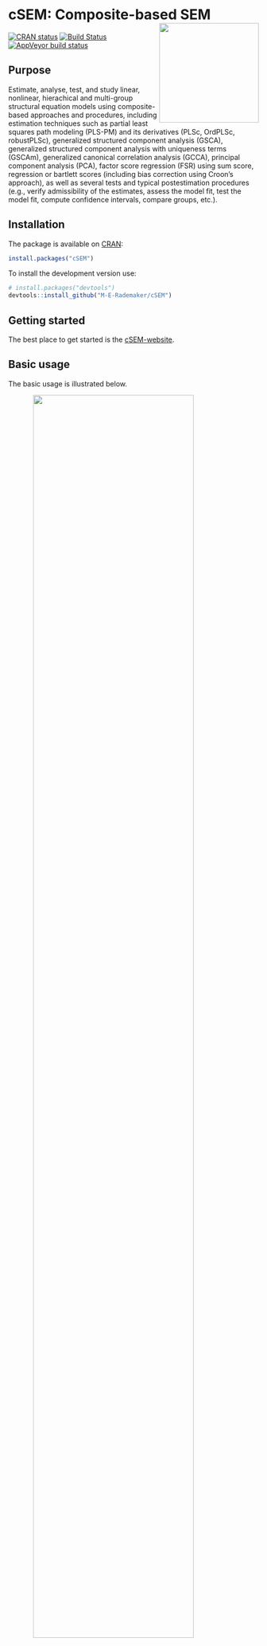 
<!-- README.md is generated from README.Rmd. Please edit that file -->

# cSEM: Composite-based SEM <img src='man/figures/cSEMsticker.svg' align="right" height="200" /></a>

[![CRAN
status](https://www.r-pkg.org/badges/version/cSEM)](https://cran.r-project.org/package=cSEM)
[![Build
Status](https://travis-ci.com/M-E-Rademaker/cSEM.svg?branch=master)](https://travis-ci.com/M-E-Rademaker/cSEM)
[![AppVeyor build
status](https://ci.appveyor.com/api/projects/status/github/M-E-Rademaker/cSEM?branch=master&svg=true)](https://ci.appveyor.com/project/M-E-Rademaker/csem)

<!-- WARNING: THIS IS WORK IN PROGRESS. BREAKING CHANGES TO THE API ARE VERY LIKELY.  -->

<!--          Use the package with caution and please report bugs to [the package developers](mailto:manuel.rademaker@uni-wuerzburg.de;f.schuberth@utwente.nl).  -->

<!--          The first stable relase will be version 0.0.1, most likely towards the end -->

<!--          of 2019. -->

## Purpose

Estimate, analyse, test, and study linear, nonlinear, hierachical and
multi-group structural equation models using composite-based approaches
and procedures, including estimation techniques such as partial least
squares path modeling (PLS-PM) and its derivatives (PLSc, OrdPLSc,
robustPLSc), generalized structured component analysis (GSCA),
generalized structured component analysis with uniqueness terms (GSCAm),
generalized canonical correlation analysis (GCCA), principal component
analysis (PCA), factor score regression (FSR) using sum score,
regression or bartlett scores (including bias correction using Croon’s
approach), as well as several tests and typical postestimation
procedures (e.g., verify admissibility of the estimates, assess the
model fit, test the model fit, compute confidence intervals, compare
groups, etc.).

## Installation

The package is available on [CRAN](https://cran.r-project.org/):

``` r
install.packages("cSEM")
```

To install the development version use:

``` r
# install.packages("devtools")
devtools::install_github("M-E-Rademaker/cSEM")
```

## Getting started

The best place to get started is the
[cSEM-website](https://m-e-rademaker.github.io/cSEM/).

<!-- ## Philosophy -->

<!-- - First and foremost: `cSEM` has a user-centered design!. "User-centered" mainly  -->

<!--   boils down to: `cSEM` is easy, i.e. intuitive to use by non-R experts!  -->

<!-- - Modern in a sense that the package integrates modern developments within  -->

<!--   the R community. This mainly includes ideas/recommendations/design choices that -->

<!--   fead into the packages of the [tidyverse](https://github.com/tidyverse/tidyverse). -->

<!-- - State of the art in a sense that we seek to quickly implement recent methodological -->

<!--   developments in composite-based SEM.  -->

## Basic usage

The basic usage is illustrated below.

<img src="man/figures/api.png" width="80%" style="display: block; margin: auto;" />

Usully, using `cSEM` is the same 3 step procedure:

> 1.  Pick a dataset and specify a model using [lavaan
>     syntax](http://lavaan.ugent.be/tutorial/syntax1.html)
> 2.  Use `csem()`
> 3.  Apply one of the postestimation functions listed below on the
>     resulting object.

## Postestimation functions

There are five major postestimation verbs, four test family functions
and two do-family of function:

  - `assess()` : assess the model using common quality criteria
  - `infer()` : calculate common inferencial quantities (e.g., standard
    errors, confidence intervals)
  - `predict()` : predict endogenous indicator values
  - `summarize()` : summarize the results
  - `verify()` : verify admissibility of the estimates

Tests are performed by using the test family of functions. Currently the
following tests are implemented:

  - `testOMF()` : performs a test for overall model fit
  - `testMICOM()` : performs a test for composite measurement invariance
  - `testMGD()` : performs several tests to assess multi-group
    differences
  - `testHausman()` : performs the regression-based Hausman test to test
    for endogeneity

Other miscellaneous postestimation functions belong do the do-family of
functions. Currently two do functions are implemented:

  - `doFloodlightAnalysis()`: performs a floodlight analysis
  - `doRedundancyAnalysis()`: performs a redundancy analysis

All functions require a `cSEMResults` object.

## Example

Models are defined using [lavaan
syntax](http://lavaan.ugent.be/tutorial/syntax1.html) with some slight
modifications (see the [Specifying a
model](https://m-e-rademaker.github.io/cSEM/articles/cSEM.html#using-csem)
section on the [cSEM-website](https://m-e-rademaker.github.io/cSEM/)).
For illustration we use the build-in and well-known `satisfaction`
dataset.

``` r
require(cSEM)
    
## Note: The operator "<~" tells cSEM that the construct to its left is modelled
##       as a composite.
##       The operator "=~" tells cSEM that the construct to its left is modelled
##       as a common factor.
##       The operator "~" tells cSEM which are the dependent (left-hand side) and
##       independent variables (right-hand side).
    
model <- "
# Structural model
EXPE ~ IMAG
QUAL ~ EXPE
VAL  ~ EXPE + QUAL
SAT  ~ IMAG + EXPE + QUAL + VAL 
LOY  ~ IMAG + SAT

# Composite model
IMAG <~ imag1 + imag2 + imag3
EXPE <~ expe1 + expe2 + expe3 
QUAL <~ qual1 + qual2 + qual3 + qual4 + qual5
VAL  <~ val1  + val2  + val3

# Reflective measurement model
SAT  =~ sat1  + sat2  + sat3  + sat4
LOY  =~ loy1  + loy2  + loy3  + loy4
"
```

The estimation is conducted using the `csem()` function.

``` r
# Estimate using defaults
res <- csem(.data = satisfaction, .model = model)
res
```

    ## ________________________________________________________________________________
    ## ----------------------------------- Overview -----------------------------------
    ## 
    ## Estimation was successful.
    ## 
    ## The result is a list of class cSEMResults with list elements:
    ## 
    ##  - Estimates
    ##  - Information
    ## 
    ## To get an overview or help type:
    ## 
    ##  - ?cSEMResults
    ##  - str(<object-name>)
    ##  - listviewer::jsondedit(<object-name>, mode = 'view')
    ## 
    ## If you wish to access the list elements directly type e.g. 
    ## 
    ##  - <object-name>$Estimates
    ## 
    ## Available postestimation commands:
    ## 
    ##  - assess(<object-name>)
    ##  - infer(<object-name)
    ##  - predict(<object-name>)
    ##  - summarize(<object-name>)
    ##  - verify(<object-name>)
    ## ________________________________________________________________________________

This is equal to:

``` r
csem(
   .data                        = satisfaction,
   .model                       = model,
   .approach_cor_robust         = "none",
   .approach_nl                 = "sequential",
   .approach_paths              = "OLS",
   .approach_weights            = "PLS-PM",
   .conv_criterion              = "diff_absolute",
   .disattenuate                = TRUE,
   .dominant_indicators         = NULL,
   .estimate_structural         = TRUE,
   .id                          = NULL,
   .iter_max                    = 100,
   .normality                   = FALSE,
   .PLS_approach_cf             = "dist_squared_euclid",
   .PLS_ignore_structural_model = FALSE,
   .PLS_modes                   = NULL,
   .PLS_weight_scheme_inner     = "path",
   .reliabilities               = NULL,
   .starting_values             = NULL,
   .tolerance                   = 1e-05,
   .resample_method             = "none", 
   .resample_method2            = "none",
   .R                           = 499,
   .R2                          = 199,
   .handle_inadmissibles        = "drop",
   .user_funs                   = NULL,
   .eval_plan                   = "sequential",
   .seed                        = NULL,
   .sign_change_option          = "none"
    )
```

The result is always a named list of class `cSEMResults`.

To access list elements use `$`:

``` r
res$Estimates$Loading_estimates 
res$Information$Model
```

A useful tool to examine a list is the [listviewer
package](https://github.com/timelyportfolio/listviewer). If you are new
to `cSEM` this might be a good way to familiarize yourself with the
structure of a `cSEMResults` object.

``` r
listviewer::jsonedit(res, mode = "view") # requires the listviewer package.
```

Apply postestimation functions:

``` r
## Get a summary
summarize(res) 
```

    ## ________________________________________________________________________________
    ## ----------------------------------- Overview -----------------------------------
    ## 
    ##  General information:
    ##  ------------------------
    ##  Estimation status                = Ok
    ##  Number of observations           = 250
    ##  Weight estimator                 = PLS-PM
    ##  Inner weighting scheme           = path
    ##  Type of indicator correlation    = Pearson
    ##  Path model estimator             = OLS
    ##  Second-order approach            = NA
    ##  Type of path model               = Linear
    ##  Disattenuated                    = Yes (PLSc)
    ## 
    ##  Construct details:
    ##  ------------------
    ##  Name  Modeled as     Order         Mode 
    ## 
    ##  IMAG  Composite      First order   modeB
    ##  EXPE  Composite      First order   modeB
    ##  QUAL  Composite      First order   modeB
    ##  VAL   Composite      First order   modeB
    ##  SAT   Common factor  First order   modeA
    ##  LOY   Common factor  First order   modeA
    ## 
    ## ----------------------------------- Estimates ----------------------------------
    ## 
    ## Estimated path coefficients:
    ## ============================
    ##   Path           Estimate  Std. error   t-stat.   p-value
    ##   EXPE ~ IMAG      0.4714          NA        NA        NA
    ##   QUAL ~ EXPE      0.8344          NA        NA        NA
    ##   VAL ~ EXPE       0.0457          NA        NA        NA
    ##   VAL ~ QUAL       0.7013          NA        NA        NA
    ##   SAT ~ IMAG       0.2450          NA        NA        NA
    ##   SAT ~ EXPE      -0.0172          NA        NA        NA
    ##   SAT ~ QUAL       0.2215          NA        NA        NA
    ##   SAT ~ VAL        0.5270          NA        NA        NA
    ##   LOY ~ IMAG       0.1819          NA        NA        NA
    ##   LOY ~ SAT        0.6283          NA        NA        NA
    ## 
    ## Estimated loadings:
    ## ===================
    ##   Loading          Estimate  Std. error   t-stat.   p-value
    ##   IMAG =~ imag1      0.6306          NA        NA        NA
    ##   IMAG =~ imag2      0.9246          NA        NA        NA
    ##   IMAG =~ imag3      0.9577          NA        NA        NA
    ##   EXPE =~ expe1      0.7525          NA        NA        NA
    ##   EXPE =~ expe2      0.9348          NA        NA        NA
    ##   EXPE =~ expe3      0.7295          NA        NA        NA
    ##   QUAL =~ qual1      0.7861          NA        NA        NA
    ##   QUAL =~ qual2      0.9244          NA        NA        NA
    ##   QUAL =~ qual3      0.7560          NA        NA        NA
    ##   QUAL =~ qual4      0.7632          NA        NA        NA
    ##   QUAL =~ qual5      0.7834          NA        NA        NA
    ##   VAL =~ val1        0.9518          NA        NA        NA
    ##   VAL =~ val2        0.8056          NA        NA        NA
    ##   VAL =~ val3        0.6763          NA        NA        NA
    ##   SAT =~ sat1        0.9243          NA        NA        NA
    ##   SAT =~ sat2        0.8813          NA        NA        NA
    ##   SAT =~ sat3        0.7127          NA        NA        NA
    ##   SAT =~ sat4        0.7756          NA        NA        NA
    ##   LOY =~ loy1        0.9097          NA        NA        NA
    ##   LOY =~ loy2        0.5775          NA        NA        NA
    ##   LOY =~ loy3        0.9043          NA        NA        NA
    ##   LOY =~ loy4        0.4917          NA        NA        NA
    ## 
    ## Estimated weights:
    ## ==================
    ##   Weights          Estimate  Std. error   t-stat.   p-value
    ##   IMAG <~ imag1      0.0156          NA        NA        NA
    ##   IMAG <~ imag2      0.4473          NA        NA        NA
    ##   IMAG <~ imag3      0.6020          NA        NA        NA
    ##   EXPE <~ expe1      0.2946          NA        NA        NA
    ##   EXPE <~ expe2      0.6473          NA        NA        NA
    ##   EXPE <~ expe3      0.2374          NA        NA        NA
    ##   QUAL <~ qual1      0.2370          NA        NA        NA
    ##   QUAL <~ qual2      0.4712          NA        NA        NA
    ##   QUAL <~ qual3      0.1831          NA        NA        NA
    ##   QUAL <~ qual4      0.1037          NA        NA        NA
    ##   QUAL <~ qual5      0.2049          NA        NA        NA
    ##   VAL <~ val1        0.7163          NA        NA        NA
    ##   VAL <~ val2        0.2202          NA        NA        NA
    ##   VAL <~ val3        0.2082          NA        NA        NA
    ##   SAT <~ sat1        0.3209          NA        NA        NA
    ##   SAT <~ sat2        0.3059          NA        NA        NA
    ##   SAT <~ sat3        0.2474          NA        NA        NA
    ##   SAT <~ sat4        0.2692          NA        NA        NA
    ##   LOY <~ loy1        0.3834          NA        NA        NA
    ##   LOY <~ loy2        0.2434          NA        NA        NA
    ##   LOY <~ loy3        0.3812          NA        NA        NA
    ##   LOY <~ loy4        0.2073          NA        NA        NA
    ## 
    ## Estimated indicator correlations:
    ## =================================
    ##   Correlation       Estimate  Std. error   t-stat.   p-value
    ##   imag1 ~~ imag2      0.6437          NA        NA        NA
    ##   imag1 ~~ imag3      0.5433          NA        NA        NA
    ##   imag2 ~~ imag3      0.7761          NA        NA        NA
    ##   expe1 ~~ expe2      0.5353          NA        NA        NA
    ##   expe1 ~~ expe3      0.4694          NA        NA        NA
    ##   expe2 ~~ expe3      0.5467          NA        NA        NA
    ##   qual1 ~~ qual2      0.6053          NA        NA        NA
    ##   qual1 ~~ qual3      0.5406          NA        NA        NA
    ##   qual1 ~~ qual4      0.5662          NA        NA        NA
    ##   qual1 ~~ qual5      0.5180          NA        NA        NA
    ##   qual2 ~~ qual3      0.6187          NA        NA        NA
    ##   qual2 ~~ qual4      0.6517          NA        NA        NA
    ##   qual2 ~~ qual5      0.6291          NA        NA        NA
    ##   qual3 ~~ qual4      0.4752          NA        NA        NA
    ##   qual3 ~~ qual5      0.5074          NA        NA        NA
    ##   qual4 ~~ qual5      0.6402          NA        NA        NA
    ##   val1 ~~ val2        0.6344          NA        NA        NA
    ##   val1 ~~ val3        0.4602          NA        NA        NA
    ##   val2 ~~ val3        0.6288          NA        NA        NA
    ## 
    ## ------------------------------------ Effects -----------------------------------
    ## 
    ## Estimated total effects:
    ## ========================
    ##   Total effect    Estimate  Std. error   t-stat.   p-value
    ##   EXPE ~ IMAG       0.4714          NA        NA        NA
    ##   QUAL ~ IMAG       0.3933          NA        NA        NA
    ##   QUAL ~ EXPE       0.8344          NA        NA        NA
    ##   VAL ~ IMAG        0.2974          NA        NA        NA
    ##   VAL ~ EXPE        0.6309          NA        NA        NA
    ##   VAL ~ QUAL        0.7013          NA        NA        NA
    ##   SAT ~ IMAG        0.4807          NA        NA        NA
    ##   SAT ~ EXPE        0.5001          NA        NA        NA
    ##   SAT ~ QUAL        0.5911          NA        NA        NA
    ##   SAT ~ VAL         0.5270          NA        NA        NA
    ##   LOY ~ IMAG        0.4840          NA        NA        NA
    ##   LOY ~ EXPE        0.3142          NA        NA        NA
    ##   LOY ~ QUAL        0.3714          NA        NA        NA
    ##   LOY ~ VAL         0.3311          NA        NA        NA
    ##   LOY ~ SAT         0.6283          NA        NA        NA
    ## 
    ## Estimated indirect effects:
    ## ===========================
    ##   Indirect effect    Estimate  Std. error   t-stat.   p-value
    ##   QUAL ~ IMAG          0.3933          NA        NA        NA
    ##   VAL ~ IMAG           0.2974          NA        NA        NA
    ##   VAL ~ EXPE           0.5852          NA        NA        NA
    ##   SAT ~ IMAG           0.2357          NA        NA        NA
    ##   SAT ~ EXPE           0.5173          NA        NA        NA
    ##   SAT ~ QUAL           0.3696          NA        NA        NA
    ##   LOY ~ IMAG           0.3020          NA        NA        NA
    ##   LOY ~ EXPE           0.3142          NA        NA        NA
    ##   LOY ~ QUAL           0.3714          NA        NA        NA
    ##   LOY ~ VAL            0.3311          NA        NA        NA
    ## ________________________________________________________________________________

``` r
## Verify admissibility of the results
verify(res) 
```

    ## ________________________________________________________________________________
    ## 
    ## Verify admissibility:
    ## 
    ##   admissible
    ## 
    ## Details:
    ## 
    ##   Code   Status    Description
    ##   1      ok        Convergence achieved                                   
    ##   2      ok        All absolute standardized loading estimates <= 1       
    ##   3      ok        Construct VCV is positive semi-definite                
    ##   4      ok        All reliability estimates <= 1                         
    ##   5      ok        Model-implied indicator VCV is positive semi-definite  
    ## ________________________________________________________________________________

``` r
## Test overall model fit
testOMF(res, .verbose = FALSE)
```

    ## ________________________________________________________________________________
    ## --------- Test for overall model fit based on Beran & Srivastava (1985) --------
    ## 
    ## Null hypothesis:
    ## 
    ##                                            +------------------------------------------------------------------+
    ##                                            |                                                                  |
    ##                                            |   H0: The model-implied indicator covariance matrix equals the   |
    ##                                            |   population indicator covariance matrix.                        |
    ##                                            |                                                                  |
    ##                                            +------------------------------------------------------------------+
    ## 
    ## Test statistic and critical value: 
    ## 
    ##                                      Critical value
    ##  Distance measure    Test statistic    95%   
    ##  dG                      0.6493      0.3309  
    ##  SRMR                    0.0940      0.0531  
    ##  dL                      2.2340      0.7137  
    ##  dML                     2.9219      1.6844  
    ##  
    ## 
    ## Decision: 
    ## 
    ##                          Significance level
    ##  Distance measure          95%   
    ##  dG                      reject  
    ##  SRMR                    reject  
    ##  dL                      reject  
    ##  dML                     reject  
    ##  
    ## Additonal information:
    ## 
    ##  Out of 499 bootstrap replications 472 are admissible.
    ##  See ?verify() for what constitutes an inadmissible result.
    ## 
    ##  The seed used was: 644455280
    ## ________________________________________________________________________________

``` r
## Assess the model
assess(res)
```

    ## ________________________________________________________________________________
    ## 
    ##  Construct        AVE           R2          R2_adj    
    ##  SAT            0.6851        0.7624        0.7585    
    ##  LOY            0.5552        0.5868        0.5834    
    ##  EXPE             NA          0.2222        0.2190    
    ##  QUAL             NA          0.6963        0.6951    
    ##  VAL              NA          0.5474        0.5438    
    ## 
    ## -------------- Common (internal consistency) reliability estimates -------------
    ## 
    ##  Construct Cronbachs_alpha   Joereskogs_rho   Dijkstra-Henselers_rho_A 
    ##  SAT        0.8940           0.8960                0.9051          
    ##  LOY        0.8194           0.8237                0.8761          
    ## 
    ## ----------- Alternative (internal consistency) reliability estimates -----------
    ## 
    ##  Construct       RhoC         RhoC_mm    RhoC_weighted
    ##  SAT            0.8960        0.8938        0.9051    
    ##  LOY            0.8237        0.8011        0.8761    
    ## 
    ##  Construct  RhoC_weighted_mm     RhoT      RhoT_weighted
    ##  SAT            0.9051        0.8940        0.8869    
    ##  LOY            0.8761        0.8194        0.7850    
    ## 
    ## --------------------------- Distance and fit measures --------------------------
    ## 
    ##  Geodesic distance           = 0.6493432
    ##  Squared Euclidian distance  = 2.23402
    ##  ML distance                 = 2.921932
    ## 
    ##  Chi_square     = 727.5611
    ##  Chi_square_df  = 3.954137
    ##  CFI            = 0.8598825
    ##  GFI            = 0.7280612
    ##  IFI            = 0.8615598
    ##  NFI            = 0.8229918
    ##  NNFI           = 0.8240917
    ##  RMSEA          = 0.108922
    ##  RMS_theta      = 0.05069299
    ##  SRMR           = 0.09396871
    ## 
    ##  Degrees of freedom    = 184
    ## 
    ## ----------------------- Variance inflation factors (VIFs) ----------------------
    ## 
    ##   Dependent construct: 'VAL'
    ## 
    ##  Independent construct    VIF value 
    ##  EXPE                      3.2928   
    ##  QUAL                      3.2928   
    ##  IMAG                      0.0000   
    ##  VAL                       0.0000   
    ##  SAT                       0.0000   
    ## 
    ##   Dependent construct: 'SAT'
    ## 
    ##  Independent construct    VIF value 
    ##  EXPE                      3.2985   
    ##  QUAL                      4.4151   
    ##  IMAG                      1.7280   
    ##  VAL                       2.6726   
    ##  SAT                       0.0000   
    ## 
    ##   Dependent construct: 'LOY'
    ## 
    ##  Independent construct    VIF value 
    ##  EXPE                      0.0000   
    ##  QUAL                      0.0000   
    ##  IMAG                      1.9345   
    ##  VAL                       0.0000   
    ##  SAT                       1.9345   
    ## 
    ## -------------------------- Effect sizes (Cohen's f^2) --------------------------
    ## 
    ##   Dependent construct: 'EXPE'
    ## 
    ##  Independent construct       f^2    
    ##  IMAG                      0.2856   
    ## 
    ##   Dependent construct: 'QUAL'
    ## 
    ##  Independent construct       f^2    
    ##  EXPE                      2.2928   
    ## 
    ##   Dependent construct: 'VAL'
    ## 
    ##  Independent construct       f^2    
    ##  EXPE                      0.0014   
    ##  QUAL                      0.3301   
    ## 
    ##   Dependent construct: 'SAT'
    ## 
    ##  Independent construct       f^2    
    ##  IMAG                      0.1462   
    ##  EXPE                      0.0004   
    ##  QUAL                      0.0468   
    ##  VAL                       0.4373   
    ## 
    ##   Dependent construct: 'LOY'
    ## 
    ##  Independent construct       f^2    
    ##  IMAG                      0.0414   
    ##  SAT                       0.4938   
    ## 
    ## ------------------------------ Validity assessment -----------------------------
    ## 
    ##  Heterotrait-monotrait ratio of correlations matrix (HTMT matrix)
    ## 
    ##           SAT LOY
    ## SAT 1.0000000   0
    ## LOY 0.7432489   1
    ## 
    ## 
    ##  Fornell-Larcker matrix
    ## 
    ##           SAT       LOY
    ## SAT 0.6851491 0.5696460
    ## LOY 0.5696460 0.5551718
    ## 
    ## 
    ## ------------------------------------ Effects -----------------------------------
    ## 
    ## Estimated total effects:
    ## ========================
    ##   Total effect    Estimate  Std. error   t-stat.   p-value
    ##   EXPE ~ IMAG       0.4714          NA        NA        NA
    ##   QUAL ~ IMAG       0.3933          NA        NA        NA
    ##   QUAL ~ EXPE       0.8344          NA        NA        NA
    ##   VAL ~ IMAG        0.2974          NA        NA        NA
    ##   VAL ~ EXPE        0.6309          NA        NA        NA
    ##   VAL ~ QUAL        0.7013          NA        NA        NA
    ##   SAT ~ IMAG        0.4807          NA        NA        NA
    ##   SAT ~ EXPE        0.5001          NA        NA        NA
    ##   SAT ~ QUAL        0.5911          NA        NA        NA
    ##   SAT ~ VAL         0.5270          NA        NA        NA
    ##   LOY ~ IMAG        0.4840          NA        NA        NA
    ##   LOY ~ EXPE        0.3142          NA        NA        NA
    ##   LOY ~ QUAL        0.3714          NA        NA        NA
    ##   LOY ~ VAL         0.3311          NA        NA        NA
    ##   LOY ~ SAT         0.6283          NA        NA        NA
    ## 
    ## Estimated indirect effects:
    ## ===========================
    ##   Indirect effect    Estimate  Std. error   t-stat.   p-value
    ##   QUAL ~ IMAG          0.3933          NA        NA        NA
    ##   VAL ~ IMAG           0.2974          NA        NA        NA
    ##   VAL ~ EXPE           0.5852          NA        NA        NA
    ##   SAT ~ IMAG           0.2357          NA        NA        NA
    ##   SAT ~ EXPE           0.5173          NA        NA        NA
    ##   SAT ~ QUAL           0.3696          NA        NA        NA
    ##   LOY ~ IMAG           0.3020          NA        NA        NA
    ##   LOY ~ EXPE           0.3142          NA        NA        NA
    ##   LOY ~ QUAL           0.3714          NA        NA        NA
    ##   LOY ~ VAL            0.3311          NA        NA        NA
    ## 
    ## Variance accounted for (VAF):
    ## =============================
    ##   Effects        Estimate  Std. error   t-stat.   p-value
    ##   QUAL ~ IMAG      1.0000          NA        NA        NA
    ##   VAL ~ IMAG       1.0000          NA        NA        NA
    ##   VAL ~ EXPE       0.9275          NA        NA        NA
    ##   SAT ~ IMAG       0.4904          NA        NA        NA
    ##   SAT ~ EXPE       1.0345          NA        NA        NA
    ##   SAT ~ QUAL       0.6252          NA        NA        NA
    ##   LOY ~ IMAG       0.6241          NA        NA        NA
    ##   LOY ~ EXPE       1.0000          NA        NA        NA
    ##   LOY ~ QUAL       1.0000          NA        NA        NA
    ##   LOY ~ VAL        1.0000          NA        NA        NA
    ## ________________________________________________________________________________

``` r
## Predict indicator scores of endogenous constructs
predict(res)
```

    ## ________________________________________________________________________________
    ## ----------------------------------- Overview -----------------------------------
    ## 
    ##  Number of obs. training          = 225
    ##  Number of obs. test              = 25
    ##  Number of cv folds               = 10
    ##  Number of repetitions            = 10
    ##  Handle inadmissibles             = stop
    ##  Target                           = 'PLS-PM'
    ##  Benchmark                        = 'lm'
    ## 
    ## ------------------------------ Prediction metrics ------------------------------
    ## 
    ## 
    ##   Name      MAE target  MAE benchmark  RMSE target RMSE benchmark   Q2_predict
    ##   expe1         1.4554         1.5684       1.9068         2.0938       0.0545
    ##   expe2         1.4155         1.4817       1.9363         2.0313       0.1986
    ##   expe3         1.6301         1.7233       2.1253         2.2193       0.1256
    ##   qual1         1.4759         1.5458       1.9284         2.0576       0.1148
    ##   qual2         1.5776         1.5366       2.0389         2.0605       0.2174
    ##   qual3         1.7320         1.7278       2.2234         2.2830       0.1204
    ##   qual4         1.2324         1.1947       1.5948         1.6264       0.2336
    ##   qual5         1.5060         1.5004       1.9355         1.9529       0.1965
    ##   val1          1.4487         1.3692       1.8736         1.7742       0.2478
    ##   val2          1.2288         1.2080       1.6521         1.7180       0.1702
    ##   val3          1.4822         1.3811       1.9705         1.9355       0.1470
    ##   sat1          1.2487         1.2336       1.6465         1.6195       0.3374
    ##   sat2          1.2308         1.1948       1.6392         1.6244       0.3092
    ##   sat3          1.3397         1.2763       1.6697         1.7188       0.2128
    ##   sat4          1.3184         1.2595       1.6677         1.6330       0.2777
    ##   loy1          1.6928         1.6591       2.2343         2.2240       0.2672
    ##   loy2          1.4829         1.4724       1.9110         1.9808       0.1322
    ##   loy3          1.7022         1.6679       2.2785         2.2666       0.2716
    ##   loy4          1.6896         1.6726       2.1787         2.3072       0.0850
    ## ________________________________________________________________________________

#### Resampling and Inference

By default no inferential quantities are calculated since most
composite-based estimators have no closed-form expressions for standard
errors. Resampling is used instead. `cSEM` mostly relies on the
`bootstrap` procedure (although `jackknife` is implemented as well) to
estimate standard errors, test statistics, and critical quantiles.

`cSEM` offers two ways to compute resamples:

1.  Setting `.resample_method` in `csem()` to `"jackkinfe"` or
    `"bootstrap"` and subsequently using postestimation functions
    `summarize()` or `infer()`.
2.  The same result is achieved by passing a `cSEMResults` object to
    `resamplecSEMResults()` and subsequently using postestimation
    functions `summarize()` or `infer()`.

<!-- end list -->

``` r
# Setting `.resample_method`
b1 <- csem(.data = satisfaction, .model = model, .resample_method = "bootstrap")
# Using resamplecSEMResults()
b2 <- resamplecSEMResults(res)
```

Now `summarize()` shows inferencial quantities as well:

``` r
summarize(b1)
```

    ## ________________________________________________________________________________
    ## ----------------------------------- Overview -----------------------------------
    ## 
    ##  General information:
    ##  ------------------------
    ##  Estimation status                = Ok
    ##  Number of observations           = 250
    ##  Weight estimator                 = PLS-PM
    ##  Inner weighting scheme           = path
    ##  Type of indicator correlation    = Pearson
    ##  Path model estimator             = OLS
    ##  Second-order approach            = NA
    ##  Type of path model               = Linear
    ##  Disattenuated                    = Yes (PLSc)
    ## 
    ##  Resample information:
    ##  ---------------------
    ##  Resample methode                 = bootstrap
    ##  Number of resamples              = 499
    ##  Number of admissible results     = 487
    ##  Approach to handle inadmissibles = drop
    ##  Sign change option               = none
    ##  Random seed                      = 664237232
    ## 
    ##  Construct details:
    ##  ------------------
    ##  Name  Modeled as     Order         Mode 
    ## 
    ##  IMAG  Composite      First order   modeB
    ##  EXPE  Composite      First order   modeB
    ##  QUAL  Composite      First order   modeB
    ##  VAL   Composite      First order   modeB
    ##  SAT   Common factor  First order   modeA
    ##  LOY   Common factor  First order   modeA
    ## 
    ## ----------------------------------- Estimates ----------------------------------
    ## 
    ## Estimated path coefficients:
    ## ============================
    ##                                                              CI_percentile   
    ##   Path           Estimate  Std. error   t-stat.   p-value         95%        
    ##   EXPE ~ IMAG      0.4714      0.0656    7.1867    0.0000 [ 0.3360; 0.6003 ] 
    ##   QUAL ~ EXPE      0.8344      0.0220   38.0123    0.0000 [ 0.7879; 0.8758 ] 
    ##   VAL ~ EXPE       0.0457      0.0894    0.5116    0.6089 [-0.1091; 0.2325 ] 
    ##   VAL ~ QUAL       0.7013      0.0845    8.3002    0.0000 [ 0.5216; 0.8630 ] 
    ##   SAT ~ IMAG       0.2450      0.0539    4.5423    0.0000 [ 0.1516; 0.3496 ] 
    ##   SAT ~ EXPE      -0.0172      0.0708   -0.2433    0.8078 [-0.1573; 0.1133 ] 
    ##   SAT ~ QUAL       0.2215      0.0967    2.2912    0.0220 [ 0.0553; 0.4130 ] 
    ##   SAT ~ VAL        0.5270      0.0847    6.2203    0.0000 [ 0.3531; 0.6738 ] 
    ##   LOY ~ IMAG       0.1819      0.0813    2.2374    0.0253 [ 0.0285; 0.3418 ] 
    ##   LOY ~ SAT        0.6283      0.0808    7.7771    0.0000 [ 0.4756; 0.7909 ] 
    ## 
    ## Estimated loadings:
    ## ===================
    ##                                                                CI_percentile   
    ##   Loading          Estimate  Std. error   t-stat.   p-value         95%        
    ##   IMAG =~ imag1      0.6306      0.1035    6.0914    0.0000 [ 0.4127; 0.8086 ] 
    ##   IMAG =~ imag2      0.9246      0.0403   22.9566    0.0000 [ 0.8221; 0.9767 ] 
    ##   IMAG =~ imag3      0.9577      0.0285   33.5784    0.0000 [ 0.8809; 0.9893 ] 
    ##   EXPE =~ expe1      0.7525      0.0811    9.2810    0.0000 [ 0.5625; 0.8805 ] 
    ##   EXPE =~ expe2      0.9348      0.0303   30.8551    0.0000 [ 0.8607; 0.9717 ] 
    ##   EXPE =~ expe3      0.7295      0.0764    9.5433    0.0000 [ 0.5546; 0.8528 ] 
    ##   QUAL =~ qual1      0.7861      0.0696   11.2924    0.0000 [ 0.6162; 0.8888 ] 
    ##   QUAL =~ qual2      0.9244      0.0238   38.7672    0.0000 [ 0.8664; 0.9573 ] 
    ##   QUAL =~ qual3      0.7560      0.0633   11.9409    0.0000 [ 0.6108; 0.8576 ] 
    ##   QUAL =~ qual4      0.7632      0.0513   14.8852    0.0000 [ 0.6458; 0.8420 ] 
    ##   QUAL =~ qual5      0.7834      0.0467   16.7644    0.0000 [ 0.6795; 0.8558 ] 
    ##   VAL =~ val1        0.9518      0.0225   42.2838    0.0000 [ 0.8954; 0.9841 ] 
    ##   VAL =~ val2        0.8056      0.0628   12.8292    0.0000 [ 0.6619; 0.9051 ] 
    ##   VAL =~ val3        0.6763      0.0718    9.4153    0.0000 [ 0.5255; 0.7993 ] 
    ##   SAT =~ sat1        0.9243      0.0229   40.4119    0.0000 [ 0.8724; 0.9615 ] 
    ##   SAT =~ sat2        0.8813      0.0284   30.9871    0.0000 [ 0.8161; 0.9287 ] 
    ##   SAT =~ sat3        0.7127      0.0520   13.6999    0.0000 [ 0.5979; 0.8039 ] 
    ##   SAT =~ sat4        0.7756      0.0500   15.5207    0.0000 [ 0.6735; 0.8589 ] 
    ##   LOY =~ loy1        0.9097      0.0503   18.0999    0.0000 [ 0.7954; 0.9914 ] 
    ##   LOY =~ loy2        0.5775      0.0800    7.2199    0.0000 [ 0.4058; 0.7199 ] 
    ##   LOY =~ loy3        0.9043      0.0412   21.9748    0.0000 [ 0.8172; 0.9723 ] 
    ##   LOY =~ loy4        0.4917      0.0988    4.9787    0.0000 [ 0.3044; 0.6912 ] 
    ## 
    ## Estimated weights:
    ## ==================
    ##                                                                CI_percentile   
    ##   Weights          Estimate  Std. error   t-stat.   p-value         95%        
    ##   IMAG <~ imag1      0.0156      0.1212    0.1291    0.8973 [-0.2147; 0.2524 ] 
    ##   IMAG <~ imag2      0.4473      0.1429    3.1302    0.0017 [ 0.1854; 0.7127 ] 
    ##   IMAG <~ imag3      0.6020      0.1395    4.3172    0.0000 [ 0.3113; 0.8444 ] 
    ##   EXPE <~ expe1      0.2946      0.1176    2.5055    0.0122 [ 0.0563; 0.5161 ] 
    ##   EXPE <~ expe2      0.6473      0.0910    7.1150    0.0000 [ 0.4433; 0.7999 ] 
    ##   EXPE <~ expe3      0.2374      0.0937    2.5324    0.0113 [ 0.0634; 0.4217 ] 
    ##   QUAL <~ qual1      0.2370      0.0881    2.6905    0.0071 [ 0.0702; 0.4071 ] 
    ##   QUAL <~ qual2      0.4712      0.0811    5.8120    0.0000 [ 0.3041; 0.6193 ] 
    ##   QUAL <~ qual3      0.1831      0.0804    2.2772    0.0228 [ 0.0239; 0.3416 ] 
    ##   QUAL <~ qual4      0.1037      0.0589    1.7604    0.0783 [-0.0137; 0.2178 ] 
    ##   QUAL <~ qual5      0.2049      0.0629    3.2577    0.0011 [ 0.0716; 0.3313 ] 
    ##   VAL <~ val1        0.7163      0.0946    7.5751    0.0000 [ 0.5177; 0.8880 ] 
    ##   VAL <~ val2        0.2202      0.0914    2.4086    0.0160 [ 0.0546; 0.4105 ] 
    ##   VAL <~ val3        0.2082      0.0565    3.6859    0.0002 [ 0.0860; 0.3112 ] 
    ##   SAT <~ sat1        0.3209      0.0154   20.8703    0.0000 [ 0.2959; 0.3567 ] 
    ##   SAT <~ sat2        0.3059      0.0138   22.2443    0.0000 [ 0.2826; 0.3351 ] 
    ##   SAT <~ sat3        0.2474      0.0111   22.3187    0.0000 [ 0.2243; 0.2667 ] 
    ##   SAT <~ sat4        0.2692      0.0117   23.0286    0.0000 [ 0.2472; 0.2922 ] 
    ##   LOY <~ loy1        0.3834      0.0262   14.6298    0.0000 [ 0.3311; 0.4341 ] 
    ##   LOY <~ loy2        0.2434      0.0286    8.4970    0.0000 [ 0.1769; 0.2949 ] 
    ##   LOY <~ loy3        0.3812      0.0263   14.5195    0.0000 [ 0.3294; 0.4323 ] 
    ##   LOY <~ loy4        0.2073      0.0359    5.7813    0.0000 [ 0.1360; 0.2818 ] 
    ## 
    ## Estimated indicator correlations:
    ## =================================
    ##                                                                 CI_percentile   
    ##   Correlation       Estimate  Std. error   t-stat.   p-value         95%        
    ##   imag1 ~~ imag2      0.6437      0.0648    9.9405    0.0000 [ 0.5069; 0.7532 ] 
    ##   imag1 ~~ imag3      0.5433      0.0710    7.6506    0.0000 [ 0.3894; 0.6726 ] 
    ##   imag2 ~~ imag3      0.7761      0.0394   19.7078    0.0000 [ 0.6886; 0.8381 ] 
    ##   expe1 ~~ expe2      0.5353      0.0606    8.8396    0.0000 [ 0.4091; 0.6424 ] 
    ##   expe1 ~~ expe3      0.4694      0.0598    7.8513    0.0000 [ 0.3577; 0.5810 ] 
    ##   expe2 ~~ expe3      0.5467      0.0646    8.4683    0.0000 [ 0.4048; 0.6583 ] 
    ##   qual1 ~~ qual2      0.6053      0.0619    9.7871    0.0000 [ 0.4728; 0.7060 ] 
    ##   qual1 ~~ qual3      0.5406      0.0625    8.6559    0.0000 [ 0.4075; 0.6477 ] 
    ##   qual1 ~~ qual4      0.5662      0.0659    8.5977    0.0000 [ 0.4302; 0.6805 ] 
    ##   qual1 ~~ qual5      0.5180      0.0678    7.6444    0.0000 [ 0.3780; 0.6448 ] 
    ##   qual2 ~~ qual3      0.6187      0.0581   10.6505    0.0000 [ 0.4874; 0.7126 ] 
    ##   qual2 ~~ qual4      0.6517      0.0589   11.0673    0.0000 [ 0.5341; 0.7528 ] 
    ##   qual2 ~~ qual5      0.6291      0.0575   10.9335    0.0000 [ 0.5071; 0.7238 ] 
    ##   qual3 ~~ qual4      0.4752      0.0676    7.0333    0.0000 [ 0.3242; 0.5930 ] 
    ##   qual3 ~~ qual5      0.5074      0.0639    7.9347    0.0000 [ 0.3689; 0.6252 ] 
    ##   qual4 ~~ qual5      0.6402      0.0534   11.9808    0.0000 [ 0.5251; 0.7283 ] 
    ##   val1 ~~ val2        0.6344      0.0540   11.7487    0.0000 [ 0.5323; 0.7370 ] 
    ##   val1 ~~ val3        0.4602      0.0678    6.7871    0.0000 [ 0.3233; 0.5929 ] 
    ##   val2 ~~ val3        0.6288      0.0615   10.2208    0.0000 [ 0.5102; 0.7433 ] 
    ## 
    ## ------------------------------------ Effects -----------------------------------
    ## 
    ## Estimated total effects:
    ## ========================
    ##                                                               CI_percentile   
    ##   Total effect    Estimate  Std. error   t-stat.   p-value         95%        
    ##   EXPE ~ IMAG       0.4714      0.0656    7.1867    0.0000 [ 0.3360; 0.6003 ] 
    ##   QUAL ~ IMAG       0.3933      0.0599    6.5627    0.0000 [ 0.2777; 0.5130 ] 
    ##   QUAL ~ EXPE       0.8344      0.0220   38.0123    0.0000 [ 0.7879; 0.8758 ] 
    ##   VAL ~ IMAG        0.2974      0.0594    5.0062    0.0000 [ 0.1891; 0.4295 ] 
    ##   VAL ~ EXPE        0.6309      0.0480   13.1401    0.0000 [ 0.5294; 0.7194 ] 
    ##   VAL ~ QUAL        0.7013      0.0845    8.3002    0.0000 [ 0.5216; 0.8630 ] 
    ##   SAT ~ IMAG        0.4807      0.0644    7.4691    0.0000 [ 0.3571; 0.6151 ] 
    ##   SAT ~ EXPE        0.5001      0.0593    8.4402    0.0000 [ 0.3940; 0.6091 ] 
    ##   SAT ~ QUAL        0.5911      0.0918    6.4392    0.0000 [ 0.4173; 0.7662 ] 
    ##   SAT ~ VAL         0.5270      0.0847    6.2203    0.0000 [ 0.3531; 0.6738 ] 
    ##   LOY ~ IMAG        0.4840      0.0674    7.1765    0.0000 [ 0.3561; 0.6179 ] 
    ##   LOY ~ EXPE        0.3142      0.0557    5.6428    0.0000 [ 0.2054; 0.4183 ] 
    ##   LOY ~ QUAL        0.3714      0.0825    4.4993    0.0000 [ 0.2324; 0.5474 ] 
    ##   LOY ~ VAL         0.3311      0.0719    4.6073    0.0000 [ 0.1953; 0.4821 ] 
    ##   LOY ~ SAT         0.6283      0.0808    7.7771    0.0000 [ 0.4756; 0.7909 ] 
    ## 
    ## Estimated indirect effects:
    ## ===========================
    ##                                                                  CI_percentile   
    ##   Indirect effect    Estimate  Std. error   t-stat.   p-value         95%        
    ##   QUAL ~ IMAG          0.3933      0.0599    6.5627    0.0000 [ 0.2777; 0.5130 ] 
    ##   VAL ~ IMAG           0.2974      0.0594    5.0062    0.0000 [ 0.1891; 0.4295 ] 
    ##   VAL ~ EXPE           0.5852      0.0736    7.9526    0.0000 [ 0.4388; 0.7260 ] 
    ##   SAT ~ IMAG           0.2357      0.0478    4.9308    0.0000 [ 0.1465; 0.3315 ] 
    ##   SAT ~ EXPE           0.5173      0.0663    7.8080    0.0000 [ 0.3973; 0.6535 ] 
    ##   SAT ~ QUAL           0.3696      0.0620    5.9577    0.0000 [ 0.2422; 0.4789 ] 
    ##   LOY ~ IMAG           0.3020      0.0572    5.2781    0.0000 [ 0.1979; 0.4234 ] 
    ##   LOY ~ EXPE           0.3142      0.0557    5.6428    0.0000 [ 0.2054; 0.4183 ] 
    ##   LOY ~ QUAL           0.3714      0.0825    4.4993    0.0000 [ 0.2324; 0.5474 ] 
    ##   LOY ~ VAL            0.3311      0.0719    4.6073    0.0000 [ 0.1953; 0.4821 ] 
    ## ________________________________________________________________________________

Several resample-based confidence intervals are implemented, see
`?infer()`:

``` r
infer(b1, .quantity = c("CI_standard_z", "CI_percentile")) # no print method yet
```

Both bootstrap and jackknife resampling support platform-independent
multiprocessing as well as setting random seeds via the [future
framework](https://github.com/HenrikBengtsson/future). For
multiprocessing simply set `.eval_plan = "multiprocess"` in which case
the maximum number of available cores is used if not on Windows. On
Windows as many separate R instances are opened in the backround as
there are cores available instead. Note that this naturally has some
overhead so for a small number of resamples multiprocessing will not
always be faster compared to sequential (single core) processing (the
default). Seeds are set via the `.seed` argument.

``` r
b <- csem(
  .data            = satisfaction,
  .model           = model, 
  .resample_method = "bootstrap",
  .R               = 999,
  .seed            = 98234,
  .eval_plan       = "multiprocess")
```
